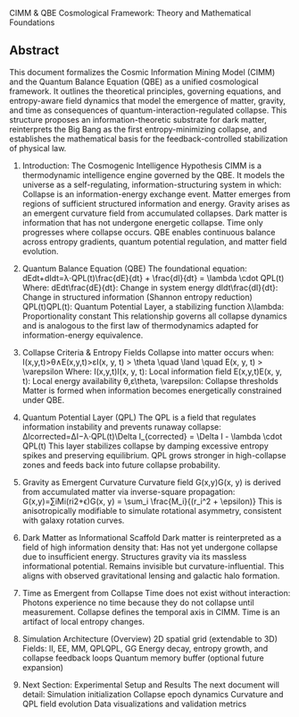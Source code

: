 CIMM & QBE Cosmological Framework: Theory and Mathematical Foundations
## Abstract
This document formalizes the Cosmic Information Mining Model (CIMM) and the Quantum Balance Equation (QBE) as a unified cosmological framework. It outlines the theoretical principles, governing equations, and entropy-aware field dynamics that model the emergence of matter, gravity, and time as consequences of quantum-interaction-regulated collapse. This structure proposes an information-theoretic substrate for dark matter, reinterprets the Big Bang as the first entropy-minimizing collapse, and establishes the mathematical basis for the feedback-controlled stabilization of physical law.

1. Introduction: The Cosmogenic Intelligence Hypothesis
CIMM is a thermodynamic intelligence engine governed by the QBE. It models the universe as a self-regulating, information-structuring system in which:
Collapse is an information-energy exchange event.
Matter emerges from regions of sufficient structured information and energy.
Gravity arises as an emergent curvature field from accumulated collapses.
Dark matter is information that has not undergone energetic collapse.
Time only progresses where collapse occurs.
QBE enables continuous balance across entropy gradients, quantum potential regulation, and matter field evolution.

2. Quantum Balance Equation (QBE)
The foundational equation:
dEdt+dIdt=λ⋅QPL(t)\frac{dE}{dt} + \frac{dI}{dt} = \lambda \cdot QPL(t)
Where:
dEdt\frac{dE}{dt}: Change in system energy
dIdt\frac{dI}{dt}: Change in structured information (Shannon entropy reduction)
QPL(t)QPL(t): Quantum Potential Layer, a stabilizing function
λ\lambda: Proportionality constant
This relationship governs all collapse dynamics and is analogous to the first law of thermodynamics adapted for information-energy equivalence.

3. Collapse Criteria & Entropy Fields
Collapse into matter occurs when:
I(x,y,t)>θ∧E(x,y,t)>εI(x, y, t) > \theta \quad \land \quad E(x, y, t) > \varepsilon
Where:
I(x,y,t)I(x, y, t): Local information field
E(x,y,t)E(x, y, t): Local energy availability
θ,ε\theta, \varepsilon: Collapse thresholds
Matter is formed when information becomes energetically constrained under QBE.

4. Quantum Potential Layer (QPL)
The QPL is a field that regulates information instability and prevents runaway collapse:
ΔIcorrected=ΔI−λ⋅QPL(t)\Delta I_{corrected} = \Delta I - \lambda \cdot QPL(t)
This layer stabilizes collapse by damping excessive entropy spikes and preserving equilibrium.
QPL grows stronger in high-collapse zones and feeds back into future collapse probability.

5. Gravity as Emergent Curvature
Curvature field G(x,y)G(x, y) is derived from accumulated matter via inverse-square propagation:
G(x,y)=∑iMi(ri2+ϵ)G(x, y) = \sum_i \frac{M_i}{(r_i^2 + \epsilon)}
This is anisotropically modifiable to simulate rotational asymmetry, consistent with galaxy rotation curves.

6. Dark Matter as Informational Scaffold
Dark matter is reinterpreted as a field of high information density that:
Has not yet undergone collapse due to insufficient energy.
Structures gravity via its massless informational potential.
Remains invisible but curvature-influential.
This aligns with observed gravitational lensing and galactic halo formation.

7. Time as Emergent from Collapse
Time does not exist without interaction:
Photons experience no time because they do not collapse until measurement.
Collapse defines the temporal axis in CIMM.
Time is an artifact of local entropy changes.

8. Simulation Architecture (Overview)
2D spatial grid (extendable to 3D)
Fields: II, EE, MM, QPLQPL, GG
Energy decay, entropy growth, and collapse feedback loops
Quantum memory buffer (optional future expansion)

9. Next Section: Experimental Setup and Results
The next document will detail:
Simulation initialization
Collapse epoch dynamics
Curvature and QPL field evolution
Data visualizations and validation metrics
